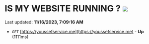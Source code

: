 # IS MY WEBSITE RUNNING ? [![](https://img.shields.io/static/v1?label=Sponsor&message=%E2%9D%A4&logo=GitHub&color=%23fe8e86)](https://github.com/sponsors/<username>)

Last updated: **11/16/2023, 7:09:16 AM**

- `GET` [https://youssefservice.me](https://youssefservice.me) - **Up** (1111ms)
